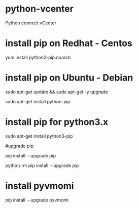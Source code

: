 # python-vcenter

Python connect vCenter

# install pip on Redhat - Centos

yum install python2-pip.noarch


# install pip on Ubuntu - Debian

sudo apt-get update && sudo apt-get -y upgrade

sudo apt-get install python-pip

# install pip for python3.x

sudo apt-get install python3-pip

#upgrade pip

pip install --upgrade pip

python -m pip install --upgrade pip

# install pyvmomi

pip install --upgrade pyvmomi
